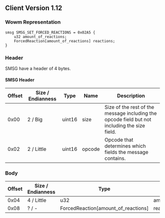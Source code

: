 ## Client Version 1.12

### Wowm Representation
```rust,ignore
smsg SMSG_SET_FORCED_REACTIONS = 0x02A5 {
    u32 amount_of_reactions;    
    ForcedReaction[amount_of_reactions] reactions;    
}

```
### Header
SMSG have a header of 4 bytes.

#### SMSG Header
| Offset | Size / Endianness | Type   | Name   | Description |
| ------ | ----------------- | ------ | ------ | ----------- |
| 0x00   | 2 / Big           | uint16 | size   | Size of the rest of the message including the opcode field but not including the size field.|
| 0x02   | 2 / Little        | uint16 | opcode | Opcode that determines which fields the message contains.|
### Body
| Offset | Size / Endianness | Type | Name | Description |
| ------ | ----------------- | ---- | ---- | ----------- |
| 0x04 | 4 / Little | u32 | amount_of_reactions |  |
| 0x08 | ? / - | ForcedReaction[amount_of_reactions] | reactions |  |
